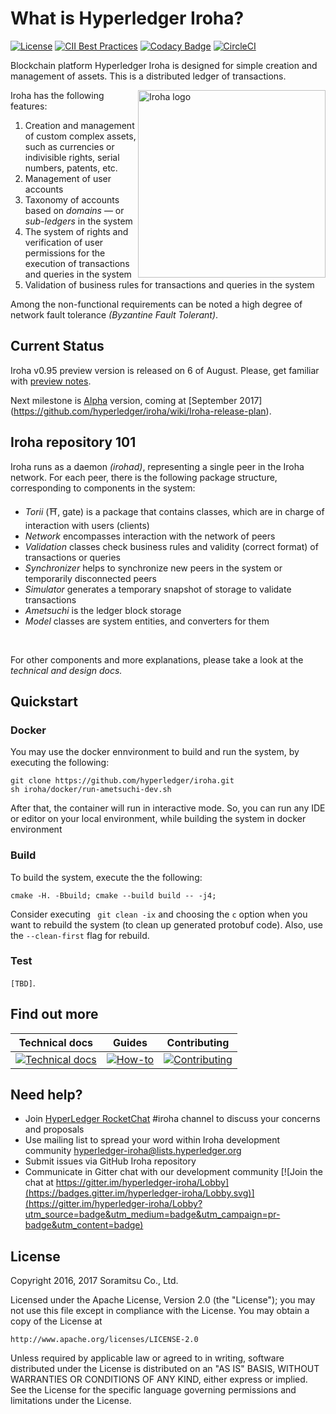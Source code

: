 # What is Hyperledger Iroha?

[![License](https://img.shields.io/badge/License-Apache%202.0-blue.svg)](https://opensource.org/licenses/Apache-2.0)
[![CII Best Practices](https://bestpractices.coreinfrastructure.org/projects/960/badge)](https://bestpractices.coreinfrastructure.org/projects/960)
[![Codacy Badge](https://api.codacy.com/project/badge/Grade/4d8edb74d4954c76a4656a9e109dbc4e)](https://www.codacy.com/app/neewy/iroha?utm_source=github.com&amp;utm_medium=referral&amp;utm_content=hyperledger/iroha&amp;utm_campaign=Badge_Grade)
[![CircleCI](https://circleci.com/gh/hyperledger/iroha/tree/master.svg?style=svg)](https://circleci.com/gh/hyperledger/iroha/tree/master)

Blockchain platform Hyperledger Iroha is designed for simple creation and management of assets. This is a distributed ledger of transactions.

<img height="300px" src="docs/Iroha_3_sm.png"
 alt="Iroha logo" title="Iroha" align="right" />

Iroha has the following features:
1. Creation and management of custom complex assets, such as currencies or indivisible rights, serial numbers, patents, etc.
2. Management of user accounts
3. Taxonomy of accounts based on _domains_ — or _sub-ledgers_ in the system
4. The system of rights and verification of user permissions for the execution of transactions and queries in the system
5. Validation of business rules for transactions and queries in the system

Among the non-functional requirements can be noted a high degree of network fault tolerance _(Byzantine Fault Tolerant)_.

## Current Status

Iroha v0.95 preview version is released on 6 of August.
Please, get familiar with [preview notes](https://github.com/hyperledger/iroha/releases).

Next milestone is [Alpha](https://github.com/hyperledger/iroha/wiki/Iroha-release-lifecycle) version, coming at [September 2017] (https://github.com/hyperledger/iroha/wiki/Iroha-release-plan).

## Iroha repository 101

Iroha runs as a daemon _(irohad)_, representing a single peer in the Iroha network. For each peer, there is the following package structure, corresponding to components in the system:

* *Torii* (⛩, gate) is a package that contains classes, which are in charge of interaction with users (clients)
* *Network* encompasses interaction with the network of peers
* *Validation* classes check business rules and validity (correct format) of transactions or queries
* *Synchronizer* helps to synchronize new peers in the system or temporarily disconnected peers
* *Simulator* generates a temporary snapshot of storage to validate transactions
* *Ametsuchi* is the ledger block storage
* *Model* classes are system entities, and converters for them

<br>

For other components and more explanations, please take a look at the *technical and design docs.*

## Quickstart

### Docker

You may use the docker ennvironment to build and run the system, by executing the following:

```
git clone https://github.com/hyperledger/iroha.git
sh iroha/docker/run-ametsuchi-dev.sh
```

After that, the container will run in interactive mode. So, you can run any IDE or editor on your local environment, while building the system in docker environment

### Build

To build the system, execute the the following:

```
cmake -H. -Bbuild; cmake --build build -- -j4;
```

Consider executing ``` git clean -ix``` and choosing the `c` option when you want to rebuild the system (to clean up generated protobuf code).
Also, use the `--clean-first` flag for rebuild.

### Test

`[TBD]`.

## Find out more

| Technical docs | Guides | Contributing |
|---|---|---|
|[![Technical docs](docs/icons/docs.png)](http://google.com/)| [![How-to](docs/icons/how-to.png)](http://google.com/) |[![Contributing](docs/icons/contributing.png)](https://github.com/hyperledger/iroha/wiki/How-to-contribute)|

## Need help?

* Join [HyperLedger RocketChat](https://chat.hyperledger.org) #iroha channel to discuss your concerns and proposals
* Use mailing list to spread your word within Iroha development community [hyperledger-iroha@lists.hyperledger.org](mailto:hyperledger-iroha@lists.hyperledger.org)
* Submit issues via GitHub Iroha repository
* Communicate in Gitter chat with our development community [![Join the chat at https://gitter.im/hyperledger-iroha/Lobby](https://badges.gitter.im/hyperledger-iroha/Lobby.svg)](https://gitter.im/hyperledger-iroha/Lobby?utm_source=badge&utm_medium=badge&utm_campaign=pr-badge&utm_content=badge)


## License

Copyright 2016, 2017 Soramitsu Co., Ltd.

Licensed under the Apache License, Version 2.0 (the "License");
you may not use this file except in compliance with the License.
You may obtain a copy of the License at

    http://www.apache.org/licenses/LICENSE-2.0

Unless required by applicable law or agreed to in writing, software
distributed under the License is distributed on an "AS IS" BASIS,
WITHOUT WARRANTIES OR CONDITIONS OF ANY KIND, either express or implied.
See the License for the specific language governing permissions and
limitations under the License.
